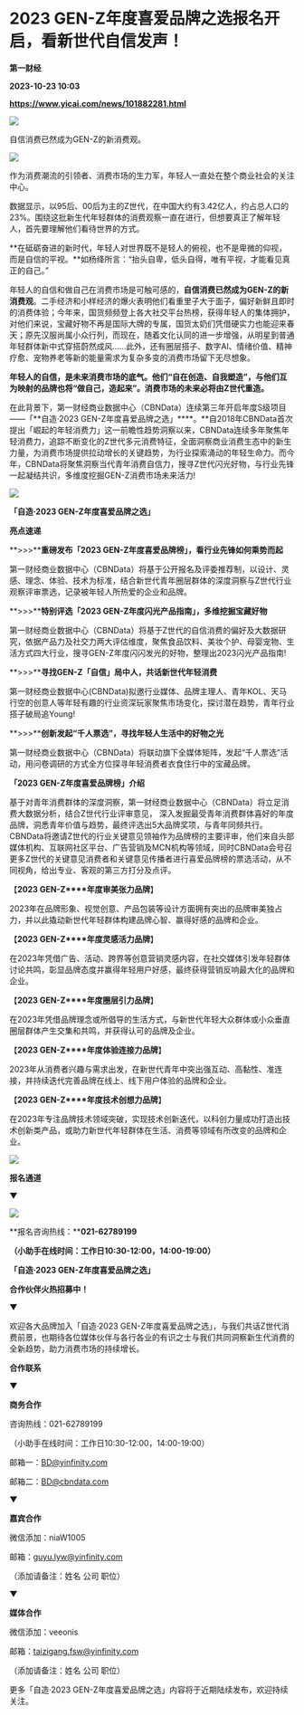 # 2023 GEN-Z年度喜爱品牌之选报名开启，看新世代自信发声！
**第一财经**

**2023-10-23 10:03**

**https://www.yicai.com/news/101882281.html**

![](https://imgcdn.yicai.com/uppics/slides/2023/10/3cb0c93458c3ae05a2d279088c441ac3.jpg)

自信消费已然成为GEN-Z的新消费观。

![](https://imgcdn.yicai.com/uppics/images/2023/10/149d9a3a18bca52afc6b6c5d8d072b66.jpg)

作为消费潮流的引领者、消费市场的生力军，年轻人一直处在整个商业社会的关注中心。

数据显示，以95后、00后为主的Z世代，在中国大约有3.42亿人，约占总人口的23%。围绕这批新生代年轻群体的消费观察一直在进行，但想要真正了解年轻人，首先要理解他们看待世界的方式。

**在砥砺奋进的新时代，年轻人对世界既不是轻人的俯视，也不是卑微的仰视，而是自信的平视。**如杨绛所言：“抬头自卑，低头自得，唯有平视，才能看见真正的自己。”

年轻人的自信和做自己在消费市场是可触可感的，**自信消费已然成为GEN-Z的新消费观**。二手经济和小样经济的爆火表明他们看重里子大于面子，偏好新鲜且即时的消费体验；今年来，国货频频登上各大社交平台热榜，获得年轻人的集体拥护，对他们来说，宝藏好物不再是国际大牌的专属，国货太奶们凭借硬实力也能迎来春天；原先汉服尚属小众行列，而现在，随着文化认同的进一步增强，从明星到普通年轻群体新中式穿搭蔚然成风......此外，还有圈层搭子、数字AI、情绪价值、精神疗愈、宠物养老等新的能量需求为复杂多变的消费市场留下无尽想象。

**年轻人的自信，是未来消费市场的底气。他们“自在创造、自我塑造”，与他们互为映射的品牌也将“做自己，造起来”。消费市场的未来必将由Z世代重造。**

在此背景下，第一财经商业数据中心（CBNData）连续第三年开启年度S级项目——「**自造·2023 GEN-Z年度喜爱品牌之选」****。**自2018年CBNData首次提出「崛起的年轻消费力」这一前瞻性趋势洞察以来，CBNData连续多年聚焦年轻消费力，追踪不断变化的Z世代多元消费特征，全面洞察商业消费生态中的新生力量，为消费市场提供拉动增长的关键趋势，为行业探索涌动的年轻生命力。而今年，CBNData将聚焦洞察当代青年消费自信力，搜寻Z世代闪光好物，与行业先锋一起凝结共识，多维度挖掘GEN-Z消费市场未来活力!

![](https://imgcdn.yicai.com/uppics/images/2023/10/eb92488c1620fde3040b47a82bed1cf4.jpg)

**「自造·2023 GEN-Z年度喜爱品牌之选」**

**亮点速递**

**\>>>****重磅发布「2023 GEN-Z年度喜爱品牌榜」，看行业先锋如何乘势而起**

第一财经商业数据中心（CBNData）将基于公开报名及评委推荐制，以设计、灵感、理念、体验、技术为标准，结合新世代青年圈层群体的深度洞察与Z世代行业观察评审票选，记录被年轻人所热爱的企业和品牌。

**\>>>****特别评选「2023 GEN-Z年度闪光产品指南」，多维挖掘宝藏好物**

第一财经商业数据中心（CBNData）将基于Z世代的自信消费的偏好及大数据研究，依据产品力及社交力两大评估维度，聚焦食品饮料、美妆个护、母婴宠物、生活方式四大行业，搜寻GEN-Z年度闪闪发光的好物，整理出2023闪光产品指南!

**\>>>****寻找GEN-Z「自信」局中人，共话新世代年轻消费**

第一财经商业数据中心(CBNData)拟邀行业媒体、品牌主理人、青年KOL、天马行空的创意人等年轻有趣的行业资深玩家聚焦市场变化，探讨潜在趋势，青年行业搭子破局追Young!

**\>>>****创新发起“千人票选”，寻找年轻人生活中的好物之光**

第一财经商业数据中心（CBNData）将联动旗下全媒体矩阵，发起“千人票选”活动，用问卷调研的方式全方位探寻年轻消费者衣食住行中的宝藏品牌。

**「2023 GEN-Z年度喜爱品牌榜」介绍**

基于对青年消费群体的深度洞察，第一财经商业数据中心（CBNData）将立足消费大数据分析，结合Z世代行业评审意见， 深入发掘最受青年消费群体喜好的年度品牌，洞悉青年价值与趋势，最终评选出5大品牌奖项，与青年同频共行。 CBNData将邀请Z世代的行业关键意见领袖作为品牌榜的主要评审，他们来自头部媒体机构、互联网社区平台、广告营销及MCN机构等领域，同时CBNData会号召更多Z世代的关键意见消费者和关键意见传播者进行喜爱品牌榜的票选活动，从不同视角，给出专业、客观的第三方打分及点评。

【**2023 GEN-Z****年度审美张力品牌**】

2023年在品牌形象、视觉创意、产品包装等设计方面拥有突出的品牌审美独占力，并以此撬动新世代年轻群体构建品牌心智、赢得好感的品牌和企业。

【**2023 GEN-Z****年度灵感活力品牌**】

在2023年凭借广告、活动、跨界等创意营销灵感内容，在社交媒体引发年轻群体讨论共鸣，彰显品牌态度并赢得年轻用户好感，最终获得营销反响最大化的品牌和企业。

【**2023 GEN-Z****年度圈层引力品牌**】

在2023年凭借品牌理念或所倡导的生活方式，与新世代年轻大众群体或小众垂直圈层群体产生交集和共鸣，并获得认可的品牌及企业。

【**2023 GEN-Z****年度体验连接力品牌**】

2023年从消费者兴趣与需求出发，在新世代青年中突出强互动、高黏性、准连接，并持续迭代完善品牌在线上、线下用户体验的品牌和企业。

【**2023 GEN-Z****年度技术创想力品牌**】

在2023年专注品牌技术领域突破，实现技术创新迭代，以科创力量成功打造出技术创新类产品，或助力新世代年轻群体在生活、消费等领域有所改变的品牌和企业。

![](https://imgcdn.yicai.com/uppics/images/2023/10/e9e3e69ce02d9c9fe2f8d8dcdc4ed278.jpg)

**报名通道**

▼

![](https://imgcdn.yicai.com/uppics/images/2023/10/8640d63a0c27e230da70032f5531b3bd.jpg)

**报名咨询热线：****021-62789199**

**（小助手在线时间：工作日****10:30-12:00****，****14:00-19:00****）**

**「自造·2023 GEN-Z年度喜爱品牌之选」**

**合作伙伴火热招募中！**

▼

欢迎各大品牌加入「自造·2023 GEN-Z年度喜爱品牌之选」，与我们共话Z世代消费前景，也期待各位媒体伙伴与各行各业的有识之士与我们共同洞察新生代消费的全新趋势，助力消费市场的持续增长。

**合作联系**

▼

**商务合作**

咨询热线：021-62789199

（小助手在线时间：工作日10:30-12:00，14:00-19:00）

邮箱一：BD@yinfinity.com

邮箱二：BD@cbndata.com

▼

**嘉宾合作**

微信添加：niaW1005

邮箱：guyu.lyw@yinfinity.com

（添加请备注：姓名 公司 职位）

▼

**媒体合作**

微信添加：veeonis

邮箱：taizigang.fsw@yinfinity.com

（添加请备注：姓名 公司 职位）

更多「自造·2023 GEN-Z年度喜爱品牌之选」内容将于近期陆续发布，欢迎持续关注。